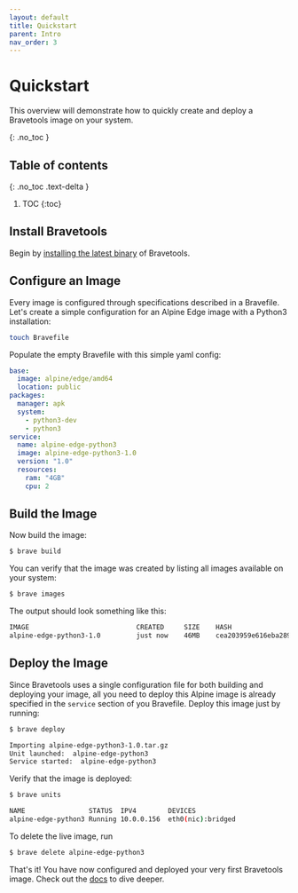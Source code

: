 ```yaml
---
layout: default
title: Quickstart
parent: Intro
nav_order: 3
---
```


# Quickstart

This overview will demonstrate how to quickly create and deploy a Bravetools image on your system.

{: .no_toc }

## Table of contents
{: .no_toc .text-delta }

1. TOC
{:toc}

## Install Bravetools

Begin by [installing the latest binary](../../installation) of Bravetools.

## Configure an Image

Every image is configured through specifications described in a Bravefile. Let's create a simple configuration for an Alpine Edge image with a Python3 installation:

```bash
touch Bravefile
```

Populate the empty Bravefile with this simple yaml config:

```yaml
base:
  image: alpine/edge/amd64
  location: public
packages:
  manager: apk
  system:
    - python3-dev
    - python3
service:
  name: alpine-edge-python3
  image: alpine-edge-python3-1.0
  version: "1.0"
  resources:
    ram: "4GB"
    cpu: 2
```

## Build the Image
Now build the image:

``` bash
$ brave build
```

You can verify that the image was created by listing all images available on your system:

```bash
$ brave images
```

The output should look something like this:

```bash
IMAGE                       	CREATED   	SIZE 	HASH                             
alpine-edge-python3-1.0     	just now  	46MB 	cea203959e616eba28926541f978372a
```

## Deploy the Image

Since Bravetools uses a single configuration file for both building and deploying your image, all you need to deploy this Alpine image is already specified in the `service` section of you Bravefile. Deploy this image just by running:

```bash
$ brave deploy

Importing alpine-edge-python3-1.0.tar.gz
Unit launched:  alpine-edge-python3
Service started:  alpine-edge-python3
```

Verify that the image is deployed:

```bash
$ brave units

NAME               	STATUS 	IPV4      	DEVICES           
alpine-edge-python3	Running	10.0.0.156	eth0(nic):bridged
```

To delete the live image, run

```bash
$ brave delete alpine-edge-python3
```

That's it! You have now configured and deployed your very first Bravetools image. Check out the [docs](../../docs) to dive deeper.